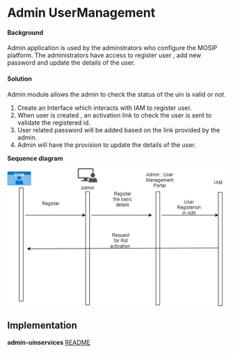# Admin UserManagement

#### Background

Admin application is used by the adminstrators who configure the MOSIP platform. The administrators have access to register user , add new password
and update the details of the user.

#### Solution

Admin module allows the admin to check the status of the uin is valid or not.

1) Create an Interface which interacts with IAM to register user.
2) When user is created , an activation link to check the user is sent to validate the registered id.
3) User related password will be added based on the link provided by the admin.
4) Admin will have the provision to update the details of the user.


**Sequence diagram**


![Sequence Diagram](_images/admin-usermgmt.jpg)


## Implementation


**admin-uinservices** [README](../../../admin/admin-usermgmt/README.md)

